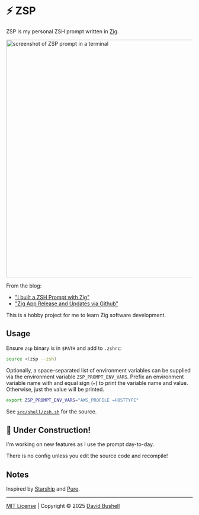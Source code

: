 # ⚡ ZSP

ZSP is my personal ZSH prompt written in [Zig](https://ziglang.org).

<img alt="screenshot of ZSP prompt in a terminal" src=".github/screenshot.avif" width="640">

From the blog:

* ["I built a ZSH Prompt with Zig"](https://dbushell.com/2025/03/05/zig-zsh-prompt/)
* ["Zig App Release and Updates via Github"](https://dbushell.com/2025/03/18/zig-app-release-and-updates-via-github/)

This is a hobby project for me to learn Zig software development.

## Usage

Ensure `zsp` binary is in `$PATH` and add to `.zshrc`:

```zsh
source <(zsp --zsh)
```

Optionally, a space-separated list of environment variables can be supplied
via the environment variable `ZSP_PROMPT_ENV_VARS`. Prefix an environment
variable name with and equal sign (`=`) to print the variable name and
value.  Otherwise, just the value will be printed.

```zsh
export ZSP_PROMPT_ENV_VARS="AWS_PROFILE =HOSTTYPE"
```

See [`src/shell/zsh.sh`](/src/shell/zsh.sh) for the source.

## 🚧 Under Construction!

I'm working on new features as I use the prompt day-to-day.

There is no config unless you edit the source code and recompile!

## Notes

Inspired by [Starship](https://github.com/starship/starship) and [Pure](https://github.com/sindresorhus/pure).

* * *

[MIT License](/LICENSE) | Copyright © 2025 [David Bushell](https://dbushell.com)
